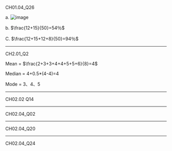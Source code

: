 CH01.04_Q26

a.
![image](https://github.com/user-attachments/assets/c902ef1e-9871-40b6-8815-286b9e2e9d06)


b.
$\frac{12+15}{50}=54％$ 

C.
$\frac{12+15+12+8}{50}=94％$

---

CH2.01_Q2

Mean = $\frac{2+3+3+4+4+5+5+6}{8}=4$

Median = 4+0.5*(4-4)=4

Mode = 3、4、5

---

CH02.02 Q14

---

CH02.04_Q02

---

CH02.04_Q20

---

CH02.04_Q24
